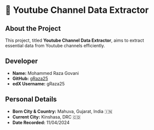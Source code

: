 # 🎥 **Youtube Channel Data Extractor**

## About the Project
This project, titled **Youtube Channel Data Extractor**, aims to extract essential data from Youtube channels efficiently.

## Developer
- **Name:** Mohammed Raza Govani
- **GitHub:** [gRaza25](https://github.com/gRaza25)
- **edX Username:** gRaza25

## Personal Details
- **Born City & Country:** Mahuva, Gujarat, India 🇮🇳
- **Current City:** Kinshasa, DRC 🇨🇩
- **Date Recorded:** 11/04/2024

